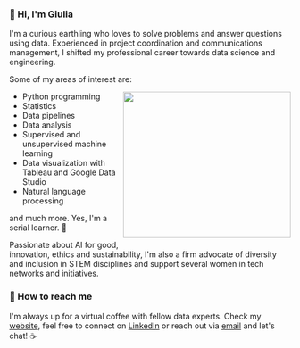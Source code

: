 ### 🚀 Hi, I'm Giulia

I'm a curious earthling who loves to solve problems and answer questions using data. Experienced in project coordination and communications management, I shifted my professional career towards data science and engineering.

Some of my areas of interest are:


<img align="right" src="https://media.giphy.com/media/heIX5HfWgEYlW/giphy.gif" width="300" height="262" style="padding-bottom:20px" />

- Python programming
- Statistics
- Data pipelines
- Data analysis
- Supervised and unsupervised machine learning
- Data visualization with Tableau and Google Data Studio
- Natural language processing

and much more. Yes, I'm a serial learner. 🧠

Passionate about AI for good, innovation, ethics and sustainability, I'm also a firm advocate of diversity and inclusion in STEM disciplines and support several women in tech networks and initiatives.

### 💬 How to reach me 

I'm always up for a virtual coffee with fellow data experts. Check my [website](https://www.giuliabrambilla.com/), feel free to connect on [LinkedIn](https://www.linkedin.com/in/giuliabrambilla/) or reach out via [email](mailto:giuliabrambillapress@gmail.com) and let's chat! ☕️
